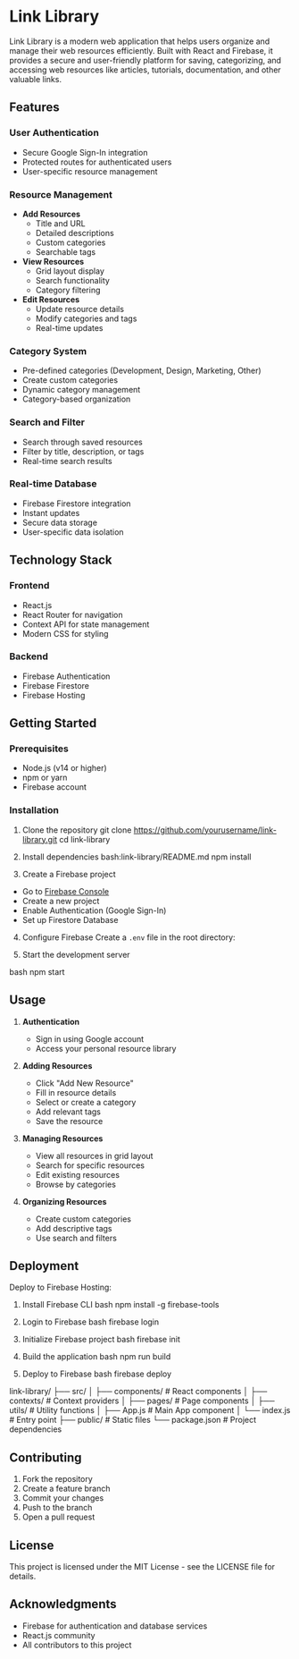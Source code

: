 # Link Library

Link Library is a modern web application that helps users organize and manage their web resources efficiently. Built with React and Firebase, it provides a secure and user-friendly platform for saving, categorizing, and accessing web resources like articles, tutorials, documentation, and other valuable links.

## Features

### User Authentication

- Secure Google Sign-In integration
- Protected routes for authenticated users
- User-specific resource management

### Resource Management

- **Add Resources**
  - Title and URL
  - Detailed descriptions
  - Custom categories
  - Searchable tags
- **View Resources**
  - Grid layout display
  - Search functionality
  - Category filtering
- **Edit Resources**
  - Update resource details
  - Modify categories and tags
  - Real-time updates

### Category System

- Pre-defined categories (Development, Design, Marketing, Other)
- Create custom categories
- Dynamic category management
- Category-based organization

### Search and Filter

- Search through saved resources
- Filter by title, description, or tags
- Real-time search results

### Real-time Database

- Firebase Firestore integration
- Instant updates
- Secure data storage
- User-specific data isolation

## Technology Stack

### Frontend

- React.js
- React Router for navigation
- Context API for state management
- Modern CSS for styling

### Backend

- Firebase Authentication
- Firebase Firestore
- Firebase Hosting

## Getting Started

### Prerequisites

- Node.js (v14 or higher)
- npm or yarn
- Firebase account

### Installation

1. Clone the repository
   git clone https://github.com/yourusername/link-library.git
   cd link-library

2. Install dependencies
   bash:link-library/README.md
   npm install

3. Create a Firebase project

- Go to [Firebase Console](https://console.firebase.google.com/)
- Create a new project
- Enable Authentication (Google Sign-In)
- Set up Firestore Database

4. Configure Firebase
   Create a `.env` file in the root directory:

5. Start the development server

bash
npm start

## Usage

1. **Authentication**

   - Sign in using Google account
   - Access your personal resource library

2. **Adding Resources**

   - Click "Add New Resource"
   - Fill in resource details
   - Select or create a category
   - Add relevant tags
   - Save the resource

3. **Managing Resources**

   - View all resources in grid layout
   - Search for specific resources
   - Edit existing resources
   - Browse by categories

4. **Organizing Resources**
   - Create custom categories
   - Add descriptive tags
   - Use search and filters

## Deployment

Deploy to Firebase Hosting:

1. Install Firebase CLI
   bash
   npm install -g firebase-tools

2. Login to Firebase
   bash
   firebase login

3. Initialize Firebase project
   bash
   firebase init

4. Build the application
   bash
   npm run build

5. Deploy to Firebase
   bash
   firebase deploy

link-library/
├── src/
│ ├── components/ # React components
│ ├── contexts/ # Context providers
│ ├── pages/ # Page components
│ ├── utils/ # Utility functions
│ ├── App.js # Main App component
│ └── index.js # Entry point
├── public/ # Static files
└── package.json # Project dependencies

## Contributing

1. Fork the repository
2. Create a feature branch
3. Commit your changes
4. Push to the branch
5. Open a pull request

## License

This project is licensed under the MIT License - see the LICENSE file for details.

## Acknowledgments

- Firebase for authentication and database services
- React.js community
- All contributors to this project
